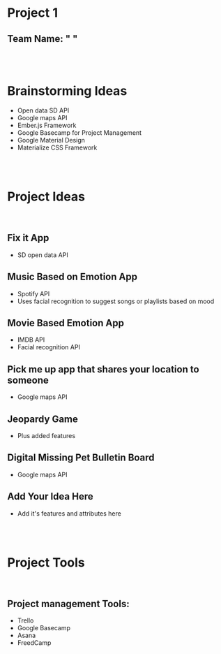 # Project 1
## Team Name: "   "


<br><br>


# Brainstorming Ideas
 
- Open data SD API
- Google maps API
- Ember.js Framework
- Google Basecamp for Project Management
- Google Material Design 
- Materialize CSS Framework




<br><br>



# Project Ideas

<br>

## Fix it App
- SD open data API


## Music Based on Emotion App
- Spotify API
- Uses facial recognition to suggest songs or playlists based on mood

## Movie Based Emotion App
- IMDB API
- Facial recognition API

## Pick me up app that shares your location to someone
- Google maps API

## Jeopardy Game
- Plus added features


## Digital Missing Pet Bulletin Board
- Google maps API


## Add Your Idea Here
- Add it's features and attributes here 



<br><br>





# Project Tools 

<br>

## Project management Tools:

- Trello
- Google Basecamp
- Asana
- FreedCamp





